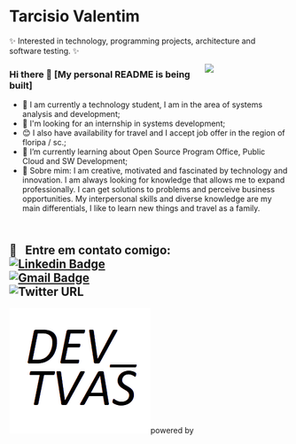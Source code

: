 # Tarcisio Valentim

✨ Interested in technology, programming projects, architecture and software testing. ✨

<img width="30%" align="right" src="https://fontmeme.com/permalink/200806/4004f3f340f416a0cfa66c84fa905227.png">

### Hi there 👋 [My personal README is being built]
- 🔭 I am currently a technology student, I am in the area of ​​systems analysis and development;
- 💜 I'm looking for an internship in systems development;
- 😊 I also have availability for travel and I accept job offer in the region of floripa / sc.;
- 🌱 I’m currently learning about Open Source Program Office, Public Cloud and SW Development;
- 💬   Sobre mim: I am creative, motivated and fascinated by technology and innovation. I am always looking for knowledge that allows me to expand professionally. I can get solutions to problems and perceive business opportunities. My interpersonal skills and diverse knowledge are my main differentials, I like to learn new things and travel as a family.

<br/> :email: &nbsp; Entre em contato comigo:
<br/> [![Linkedin Badge](https://img.shields.io/badge/-TarcisioValentim-blue?style=flat-square&logo=Linkedin&logoColor=white&link=https://www.linkedin.com/in/tarcisiovalentim/)](https://www.linkedin.com/in/tarcisiovalentim/) 
<br/> [![Gmail Badge](https://img.shields.io/badge/-Tarcisio.word@gmail.com-c14438?style=flat-square&logo=Gmail&logoColor=white&link=mailto:Tarcisio.word@gmail.com)](mailto:Tarcisio.word@gmail.com)
<br/>![Twitter URL](https://img.shields.io/twitter/url?style=social&url=https%3A%2F%2Ftwitter.com%2Ftarcisio_valent)
------------------------------------------------------------------------

<img src="assets/myLogo.png">powered by 
